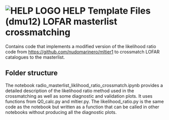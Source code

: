 # ![HELP LOGO](https://avatars1.githubusercontent.com/u/7880370?s=75&v=4) HELP Template Files (dmu12) LOFAR masterlist crossmatching

Contains code that implements a modified version of the likelihood ratio code from https://github.com/nudomarinero/mltier1 to crossmatch LOFAR catalogues to the masterlist.

## Folder structure
The notebook radio_masterlist_liklihood_ratio_crossmatch.ipynb provides a detailed description of the likelihood ratio method used in the crossmatching as well as some diagnostic and validation plots. It uses functions from Q0_calc.py and mltier.py. The likelihood_ratio.py is the same code as the notebook but written as a function that can be called in other notebooks without producing all the diagnostic plots.